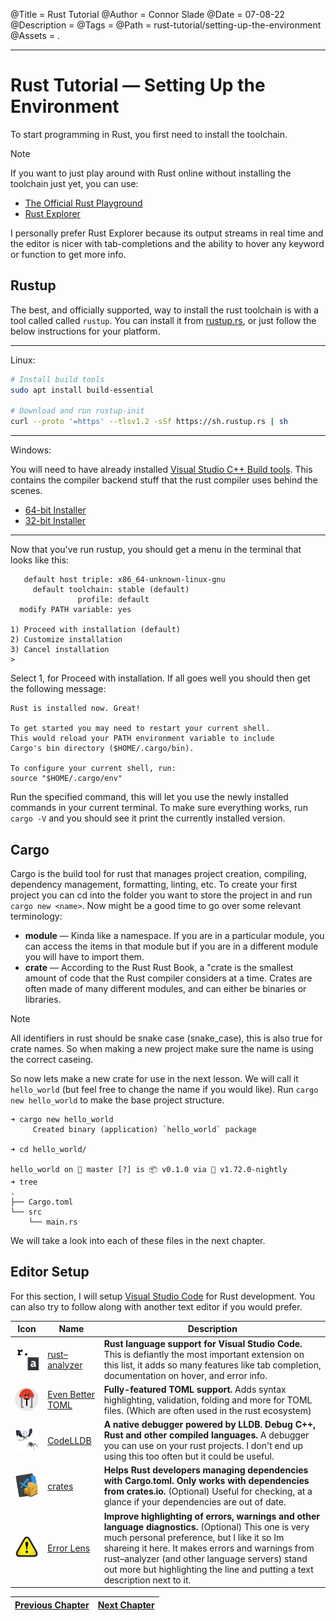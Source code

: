 @Title = Rust Tutorial
@Author = Connor Slade
@Date = 07-08-22
@Description =
@Tags =
@Path = rust-tutorial/setting-up-the-environment
@Assets = .

---

<link rel="stylesheet" href="../assets/rust-tutorial/style.css" />
<style>
  [extension-icon] {
    width: 100px;
    border-radius: 0;
  }
</style>

# Rust Tutorial &mdash; Setting Up the Environment

To start programming in Rust, you first need to install the toolchain.

<div ad note>
Note

If you want to just play around with Rust online without installing the toolchain just yet, you can use:

- [The Official Rust Playground](https://play.rust-lang.org)
- [Rust Explorer](https://www.rustexplorer.com)

I personally prefer Rust Explorer because its output streams in real time and the editor is nicer with tab-completions and the ability to hover any keyword or function to get more info.

</div>

## Rustup

The best, and officially supported, way to install the rust toolchain is with a tool called called `rustup`.
You can install it from [rustup.rs](https://rustup.rs), or just follow the below instructions for your platform.

---

Linux:

```bash
# Install build tools
sudo apt install build-essential

# Download and run rustup-init
curl --proto '=https' --tlsv1.2 -sSf https://sh.rustup.rs | sh
```

---

Windows:

You will need to have already installed [Visual Studio C++ Build tools](https://visualstudio.microsoft.com/visual-cpp-build-tools).
This contains the compiler backend stuff that the rust compiler uses behind the scenes.

- [64-bit Installer](https://win.rustup.rs/x86_64)
- [32-bit Installer](https://win.rustup.rs/i686)

---

Now that you've run rustup, you should get a menu in the terminal that looks like this:

```text
   default host triple: x86_64-unknown-linux-gnu
     default toolchain: stable (default)
               profile: default
  modify PATH variable: yes

1) Proceed with installation (default)
2) Customize installation
3) Cancel installation
>
```

Select 1, for Proceed with installation.
If all goes well you should then get the following message:

```text
Rust is installed now. Great!

To get started you may need to restart your current shell.
This would reload your PATH environment variable to include
Cargo's bin directory ($HOME/.cargo/bin).

To configure your current shell, run:
source "$HOME/.cargo/env"
```

Run the specified command, this will let you use the newly installed commands in your current terminal.
To make sure everything works, run `cargo -V` and you should see it print the currently installed version.

## Cargo

Cargo is the build tool for rust that manages project creation, compiling, dependency management, formatting, linting, etc.
To create your first project you can cd into the folder you want to store the project in and run `cargo new <name>`.
Now might be a good time to go over some relevant terminology:

- **module** &mdash; Kinda like a namespace.
  If you are in a particular module, you can access the items in that module but if you are in a different module you will have to import them.
- **crate** &mdash; According to the Rust Rust Book, a "crate is the smallest amount of code that the Rust compiler considers at a time.
  Crates are often made of many different modules, and can either be binaries or libraries.

<div ad note>
Note

All identifiers in rust should be snake case (snake_case), this is also true for crate names.
So when making a new project make sure the name is using the correct caseing.

</div>

So now lets make a new crate for use in the next lesson.
We will call it `hello_world` (but feel free to change the name if you would like).
Run `cargo new hello_world` to make the base project structure.

```text
➜ cargo new hello_world
     Created binary (application) `hello_world` package

➜ cd hello_world/

hello_world on  master [?] is 📦 v0.1.0 via 🦀 v1.72.0-nightly
➜ tree
.
├── Cargo.toml
└── src
    └── main.rs
```

We will take a look into each of these files in the next chapter.

## Editor Setup

For this section, I will setup [Visual Studio Code](https://code.visualstudio.com) for Rust development.
You can also try to follow along with another text editor if you would prefer.

| Icon                                                                                                 | Name                                                                                               | Description                                                                                                                                                                                                                                                                                                                                     |
| ---------------------------------------------------------------------------------------------------- | -------------------------------------------------------------------------------------------------- | ----------------------------------------------------------------------------------------------------------------------------------------------------------------------------------------------------------------------------------------------------------------------------------------------------------------------------------------------- |
| <img src="../assets/rust-tutorial/setting-up-the-environment/rust-analyzer.png" extension-icon />    | [rust&ndash;analyzer](https://marketplace.visualstudio.com/items?itemName=rust-lang.rust-analyzer) | **Rust language support for Visual Studio Code.** This is defiantly the most important extension on this list, it adds so many features like tab completion, documentation on hover, and error info.                                                                                                                                            |
| <img src="../assets/rust-tutorial/setting-up-the-environment/even-better-toml.png" extension-icon /> | [Even Better TOML](https://marketplace.visualstudio.com/items?itemName=tamasfe.even-better-toml)   | **Fully-featured TOML support.** Adds syntax highlighting, validation, folding and more for TOML files. (Which are often used in the rust ecosystem)                                                                                                                                                                                            |
| <img src="../assets/rust-tutorial/setting-up-the-environment/code-lldb.png" extension-icon />        | [CodeLLDB](https://marketplace.visualstudio.com/items?itemName=vadimcn.vscode-lldb)                | **A native debugger powered by LLDB. Debug C++, Rust and other compiled languages.** A debugger you can use on your rust projects. I don't end up using this too often but it could be useful.                                                                                                                                                  |
| <img src="../assets/rust-tutorial/setting-up-the-environment/crates.png" extension-icon />           | [crates](https://marketplace.visualstudio.com/items?itemName=serayuzgur.crates)                    | **Helps Rust developers managing dependencies with Cargo.toml. Only works with dependencies from crates.io.** (Optional) Useful for checking, at a glance if your dependencies are out of date.                                                                                                                                                 |
| <img src="../assets/rust-tutorial/setting-up-the-environment/error-lense.png" extension-icon />      | [Error Lens](https://marketplace.visualstudio.com/items?itemName=usernamehw.errorlens)             | **Improve highlighting of errors, warnings and other language diagnostics.** (Optional) This one is very much personal preference, but I like it so Im shareing it here. It makes errors and warnings from rust&ndash;analyzer (and other language servers) stand out more but highlighting the line and putting a text description next to it. |

<div center>

| [Previous Chapter](/writing/rust-tutorial) | [Next Chapter](/writing/rust-tutorial/hello-world) |
| ------------------------------------------ | -------------------------------------------------- |

</div>
